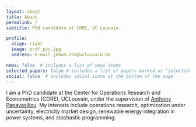```yaml
---
layout: about
title: About
permalink: /
subtitle: PhD candidate at CORE, UC Louvain.

profile:
  align: right
  image: prof_pic.jpg
  address: E-mail jehum.cho@uclouvain.be

news: false  # includes a list of news items
selected_papers: false # includes a list of papers marked as "selected={true}"
social: false  # includes social icons at the bottom of the page
---
```

I am a PhD candidate at the Center for Operations Research and Econometrics (CORE), UCLouvain, under the supervision of [Anthony Papavasiliou](https://ap-rg.eu/). My interests include operations research, optimization under uncertainty, electricity market design, renewable energy integration in power systems, and stochastic programming.